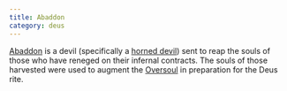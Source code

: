 ```yaml
---
title: Abaddon
category: deus
---
```

[Abaddon](http://users.aristotle.net/~bhuie/abaddon.htm) is a devil (specifically a [horned devil](http://www.d20srd.org/srd/monsters/devil.htm#hornedDevilCornugon)) sent to reap the souls of those who have reneged on their infernal contracts. The souls of those harvested were used to augment the [Oversoul](npc-oversoul) in preparation for the Deus rite.

